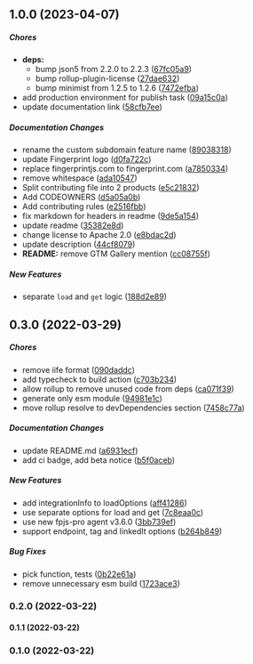 ## 1.0.0 (2023-04-07)

##### Chores

* **deps:**
  *  bump json5 from 2.2.0 to 2.2.3 ([67fc05a9](https://github.com/fingerprintjs/fingerprintjs-pro-gtm/commit/67fc05a9858b57fc19c70bebd58e9a97337e7b62))
  *  bump rollup-plugin-license ([27dae632](https://github.com/fingerprintjs/fingerprintjs-pro-gtm/commit/27dae63247d86cb0854354a7261527ae4db4503a))
  *  bump minimist from 1.2.5 to 1.2.6 ([7472efba](https://github.com/fingerprintjs/fingerprintjs-pro-gtm/commit/7472efbafe4386187b59fd06dc4c9de283ac513e))
*  add production environment for publish task ([09a15c0a](https://github.com/fingerprintjs/fingerprintjs-pro-gtm/commit/09a15c0a0140693179f402bbaeb94a3683aaf317))
*  update documentation link ([58cfb7ee](https://github.com/fingerprintjs/fingerprintjs-pro-gtm/commit/58cfb7ee8ce18773e4aa5af141e59d5d966c2f67))

##### Documentation Changes

*  rename the custom subdomain feature name ([89038318](https://github.com/fingerprintjs/fingerprintjs-pro-gtm/commit/8903831891281cd93f753d003965803b508e7336))
*  update Fingerprint logo ([d0fa722c](https://github.com/fingerprintjs/fingerprintjs-pro-gtm/commit/d0fa722c2f55bcaf59c4aaefe098544010ed92ac))
*  replace fingerprintjs.com to fingerprint.com ([a7850334](https://github.com/fingerprintjs/fingerprintjs-pro-gtm/commit/a785033409d59fcc61b00af3cb556bf775bb28e2))
*  remove whitespace ([ada10547](https://github.com/fingerprintjs/fingerprintjs-pro-gtm/commit/ada1054748f77a776c6f6f518a59471b3ee95704))
*  Split contributing file into 2 products ([e5c21832](https://github.com/fingerprintjs/fingerprintjs-pro-gtm/commit/e5c21832c09a76e028c7b7b013d22088ccb4f9f1))
*  Add CODEOWNERS ([d5a05a0b](https://github.com/fingerprintjs/fingerprintjs-pro-gtm/commit/d5a05a0b6bfbe60986c82817d35c0f00cb0228e0))
*  Add contributing rules ([e2516fbb](https://github.com/fingerprintjs/fingerprintjs-pro-gtm/commit/e2516fbb737976707cc941913610d1076284335a))
*  fix markdown for headers in readme ([9de5a154](https://github.com/fingerprintjs/fingerprintjs-pro-gtm/commit/9de5a154c8a793d4035cd305d565388c9739a305))
*  update readme ([35382e8d](https://github.com/fingerprintjs/fingerprintjs-pro-gtm/commit/35382e8da075ac869a63faa95f5de6f41e349a6c))
*  change license to Apache 2.0 ([e8bdac2d](https://github.com/fingerprintjs/fingerprintjs-pro-gtm/commit/e8bdac2d91e890e934ce9c6bd23b2feed91a54fe))
*  update description ([44cf8079](https://github.com/fingerprintjs/fingerprintjs-pro-gtm/commit/44cf8079f9335b1105c31341628fc78aaa312a0a))
* **README:**  remove GTM Gallery mention ([cc08755f](https://github.com/fingerprintjs/fingerprintjs-pro-gtm/commit/cc08755fbbaea55a6707a388b83db56cef4c745d))

##### New Features

*  separate `load` and `get` logic ([188d2e89](https://github.com/fingerprintjs/fingerprintjs-pro-gtm/commit/188d2e89d880c9efd5e1171d6adef13b901054a0))

## 0.3.0 (2022-03-29)

##### Chores

*  remove iife format ([090daddc](https://github.com/fingerprintjs/fingerprintjs-pro-gtm/commit/090daddcd007881577ce4bbaf7c26aa8388f7c91))
*  add typecheck to build action ([c703b234](https://github.com/fingerprintjs/fingerprintjs-pro-gtm/commit/c703b234df81725369de5ee72514bea84a864c79))
*  allow rollup to remove unused code from deps ([ca071f39](https://github.com/fingerprintjs/fingerprintjs-pro-gtm/commit/ca071f3949c9908b231b7b9785b82dde69c7e8ed))
*  generate only esm module ([94981e1c](https://github.com/fingerprintjs/fingerprintjs-pro-gtm/commit/94981e1cb922a0ff2ea9308e75c1c74112276415))
*  move rollup resolve to devDependencies section ([7458c77a](https://github.com/fingerprintjs/fingerprintjs-pro-gtm/commit/7458c77a9218b41d7da4539d130ba793d964919a))

##### Documentation Changes

*  update README.md ([a6931ecf](https://github.com/fingerprintjs/fingerprintjs-pro-gtm/commit/a6931ecfb753c4a48e3ceee9d99526397065a048))
*  add ci badge, add beta notice ([b5f0aceb](https://github.com/fingerprintjs/fingerprintjs-pro-gtm/commit/b5f0acebab7739b45b8f166734971a94022d8c56))

##### New Features

*  add integrationInfo to loadOptions ([aff41286](https://github.com/fingerprintjs/fingerprintjs-pro-gtm/commit/aff412863fa4f6d947e4ccc6fedc588ca64733f9))
*  use separate options for load and get ([7c8eaa0c](https://github.com/fingerprintjs/fingerprintjs-pro-gtm/commit/7c8eaa0c2fb3119e552022f0347e15f7dccf6000))
*  use new fpjs-pro agent v3.6.0 ([3bb739ef](https://github.com/fingerprintjs/fingerprintjs-pro-gtm/commit/3bb739efce45fdececaac7f4d002296c25673a99))
*  support endpoint, tag and linkedIt options ([b264b849](https://github.com/fingerprintjs/fingerprintjs-pro-gtm/commit/b264b849dc972b41a727b1ed5f6ebb5d05254e8a))

##### Bug Fixes

*  pick function, tests ([0b22e61a](https://github.com/fingerprintjs/fingerprintjs-pro-gtm/commit/0b22e61a9d75c91edd40c19aaa35fb4fbeb72f9b))
*  remove unnecessary esm build ([1723ace3](https://github.com/fingerprintjs/fingerprintjs-pro-gtm/commit/1723ace303290f4dabc1218f0e3ded1172d53826))

### 0.2.0 (2022-03-22)

#### 0.1.1 (2022-03-22)

### 0.1.0 (2022-03-22)

